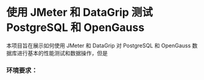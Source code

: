 # 使用 JMeter 和 DataGrip 测试 PostgreSQL 和 OpenGauss

本项目旨在展示如何使用 JMeter 和 DataGrip 对 PostgreSQL 和 OpenGauss 数据库进行基本的性能测试和数据操作，但是

### 环境要求：

